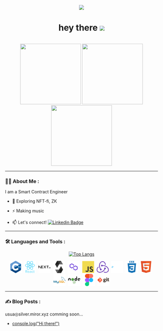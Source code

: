 <div id="header" align="center">
  <img src="https://media.giphy.com/media/HEPwfdu6T6svpPE1eN/giphy.gif" width="100"/>
  <h1>
    hey there
    <img src="https://media.giphy.com/media/hvRJCLFzcasrR4ia7z/giphy.gif" width="30px"/>
  </h1>
</div>
<br />
<div align="center">
  <div>
    <img src="https://cdn.dribbble.com/users/948184/screenshots/6216763/624_keyboard_piano_db.gif" width="200" height="200"/>
    <img src="https://cdn.dribbble.com/users/948184/screenshots/4515905/media/6943cbdbbd667c85df12ba8b989b4153.gif" width="200" height="200"/>
    <img src="https://cdn.dribbble.com/users/948184/screenshots/6276517/635_mechanical_keyboard_w_screen_db.gif" width="200" height="200"/>
  </div>
</div>

---

### :woman_technologist: About Me :

I am a Smart Contract Engineer

- :seedling: Exploring NFT-fi, ZK

- :zap: Making music

- :mailbox: Let's connect! [![Linkedin Badge](https://img.shields.io/badge/-Usua◎Silver-blue?style=flat&logo=Linkedin&logoColor=white)](https://www.linkedin.com/in/usua%E2%97%8E-silver/)

---

### :hammer_and_wrench: Languages and Tools :

<div id="header" align="center">

[![Top Langs](https://github-readme-stats.vercel.app/api/top-langs/?username=UsuaOSilver&layout=compact&theme=tokyonight&bg_color=000000&card_width=200px)](https://github.com/anuraghazra/github-readme-stats)

<div>
  <img src="https://github.com/devicons/devicon/blob/master/icons/cplusplus/cplusplus-original.svg" title="C++" alt="Java" width="40" height="40"/>&nbsp;
  <img src="https://github.com/devicons/devicon/blob/master/icons/react/react-original-wordmark.svg" title="React" alt="React" width="40" height="40"/>&nbsp;
  <img src="https://github.com/devicons/devicon/blob/master/icons/nextjs/nextjs-original-wordmark.svg" title="Next" alt="Spring" width="40" height="40"/>&nbsp;
  <img src="https://github.com/devicons/devicon/blob/master/icons/solidity/solidity-original.svg" title="Solidity" alt="Material UI" width="40" height="40"/>&nbsp;
  <img src="https://github.com/devicons/devicon/blob/master/icons/polygon/polygon-original.svg" title="Polygon"  alt="Gatsby" width="40" height="40"/>&nbsp;
    <img src="https://github.com/devicons/devicon/blob/master/icons/javascript/javascript-original.svg" title="JavaScript" alt="JavaScript" width="40" height="40"/>&nbsp;
  <img src="https://github.com/devicons/devicon/blob/master/icons/redux/redux-original.svg" title="Redux" alt="Redux " width="40" height="40"/>&nbsp;
  <img src="https://github.com/devicons/devicon/blob/master/icons/tailwindcss/tailwindcss-original-wordmark.svg" title="Tailwindcss" alt="Flutter" width="40" height="40"/>&nbsp;
  <img src="https://github.com/devicons/devicon/blob/master/icons/css3/css3-plain-wordmark.svg"  title="CSS3" alt="CSS" width="40" height="40"/>&nbsp;
  <img src="https://github.com/devicons/devicon/blob/master/icons/html5/html5-original.svg" title="HTML5" alt="HTML" width="40" height="40"/>&nbsp;
  <img src="https://github.com/devicons/devicon/blob/master/icons/mysql/mysql-original-wordmark.svg" title="MySQL"  alt="MySQL" width="40" height="40"/>&nbsp;
  <img src="https://github.com/devicons/devicon/blob/master/icons/nodejs/nodejs-original-wordmark.svg" title="NodeJS" alt="NodeJS" width="40" height="40"/>&nbsp;
  <img src="https://github.com/devicons/devicon/blob/master/icons/figma/figma-original.svg" title="Figma" alt="AWS" width="40" height="40"/>&nbsp;
  <img src="https://github.com/devicons/devicon/blob/master/icons/git/git-original-wordmark.svg" title="Git" **alt="Git" width="40" height="40"/>
</div>
</div>

---

### :writing_hand: Blog Posts :

usua◎silver.miror.xyz comming soon...

<!-- BLOG-POST-LIST:START -->
- [console.log&lpar;&quot;Hi there!&quot;&rpar;](https://mirror.xyz/0x7D8E2BA35318677d4a0ef3E6C9e8262a36ff5E4B/VQimGDdW1b_LKuX_q1H0USbf69fshJH1DTBPKDIay-M)
<!-- BLOG-POST-LIST:END -->

<!--
**UsuaOSilver/UsuaOSilver** is a ✨ _special_ ✨ repository because its `README.md` (this file) appears on your GitHub profile.

Here are some ideas to get you started:

- 🔭 I’m currently working on ...
- 🌱 I’m currently learning ...
- 👯 I’m looking to collaborate on ...
- 🤔 I’m looking for help with ...
- 💬 Ask me about ...
- 📫 How to reach me: ...
- 😄 Pronouns: ...
- ⚡ Fun fact: ...
-->
